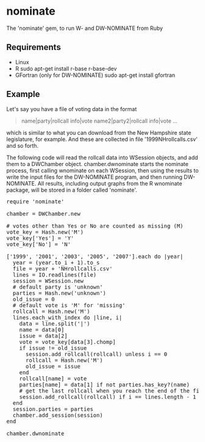 nominate
========

The 'nominate' gem, to run W- and DW-NOMINATE from Ruby


Requirements
------------

* Linux
* R
    sudo apt-get install r-base r-base-dev
* GFortran (only for DW-NOMINATE)
    sudo apt-get install gfortran


Example
-------

Let's say you have a file of voting data in the format

> name|party|rollcall info|vote
> name2|party2|rollcall info|vote
> ...

which is similar to what you can download from the New Hampshire state legislature, for example.
And these are collected in file '1999NHrollcalls.csv' and so forth.

The following code will read the rollcall data into WSession objects, and add them to a DWChamber object.
chamber.dwnominate starts the nominate process, first calling wnominate on each WSession, then using the
results to write the input files for the DW-NOMINATE program, and then running DW-NOMINATE. All results,
including output graphs from the R wnominate package, will be stored in a folder called 'nominate'.



<pre>
require 'nominate'

chamber = DWChamber.new

# votes other than Yes or No are counted as missing (M)
vote_key = Hash.new('M')
vote_key['Yes'] = 'Y'
vote_key['No'] = 'N'

['1999', '2001', '2003', '2005', '2007'].each do |year|
  year = (year.to_i + 1).to_s
  file = year + 'NHrollcalls.csv'
  lines = IO.readlines(file)
  session = WSession.new
  # default party is 'unknown'
  parties = Hash.new('unknown')
  old_issue = 0
  # default vote is 'M' for 'missing'
  rollcall = Hash.new('M')
  lines.each_with_index do |line, i|
    data = line.split('|')
    name = data[0]
    issue = data[2]
    vote = vote_key[data[3].chomp]
    if issue != old_issue
      session.add_rollcall(rollcall) unless i == 0
      rollcall = Hash.new('M')
      old_issue = issue
    end
    rollcall[name] = vote
    parties[name] = data[1] if not parties.has_key?(name)
    # get the last rollcall when you reach the end of the file
    session.add_rollcall(rollcall) if i == lines.length - 1
  end
  session.parties = parties
  chamber.add_session(session)
end

chamber.dwnominate
</pre>

